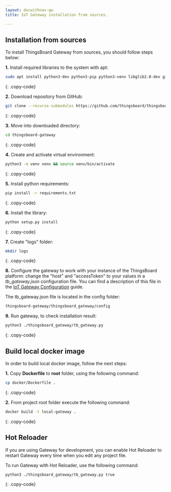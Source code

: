 ```yaml
---
layout: docwithnav-gw
title: IoT Gateway installation from sources.

---
```


## Installation from sources

To install ThingsBoard Gateway from sources, you should follow steps below:    
  
**1.** Install required libraries to the system with apt:
```bash
sudo apt install python3-dev python3-pip python3-venv libglib2.0-dev git
```
{: .copy-code}

**2.** Download repository from GitHub:
```bash
git clone --recurse-submodules https://github.com/thingsboard/thingsboard-gateway.git --depth 1
```
{: .copy-code}

**3.** Move into downloaded directory:
```bash
cd thingsboard-gateway
```
{: .copy-code}

**4.** Create and activate virtual environment:
```bash
python3 -m venv venv && source venv/bin/activate
```
{: .copy-code}

**5.** Install python requirements:
```bash
pip install -r requirements.txt
```
{: .copy-code}

**6.** Install the library:
```bash
python setup.py install
```
{: .copy-code}

**7.** Create "logs" folder:
```bash
mkdir logs
```
{: .copy-code}

**8.** Configure the gateway to work with your instance of the ThingsBoard platform: change the "host" and "accessToken" to your values in a *tb_gateway.json* configuration file.
You can find a description of this file in the [IoT Gateway Configuration](/docs/iot-gateway/configuration/#general-configuration-file) guide.

The tb_gateway.json file is located in the config folder:

```bash
thingsboard-gateway/thingsboard_gateway/config
```

**9.** Run gateway, to check installation result:
```bash
python3 ./thingsboard_gateway/tb_gateway.py
```
{: .copy-code}

## Build local docker image

In order to build local docker image, follow the next steps:

**1.** Copy **Dockerfile** to **root** folder, using the following command:

```bash
cp docker/Dockerfile .
```
{: .copy-code}

**2.** From project root folder execute the following command:

```bash
docker build -t local-gateway . 
```
{: .copy-code}

## Hot Reloader

If you are using Gateway for development, you can enable Hot Reloader to restart Gateway every time when you edit any project file.

To run Gateway with Hot Reloader, use the following command:
```bash
python3 ./thingsboard_gateway/tb_gateway.py true
```
{: .copy-code}